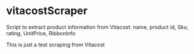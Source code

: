 # vitacostScraper
Script to extract product information from Vitacost:  name, product id, Sku, rating, UnitPrice, RibbonInfo

This is just a test scraping from Vitacost
